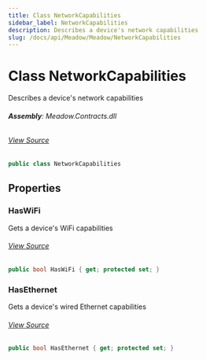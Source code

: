 ```yaml
---
title: Class NetworkCapabilities
sidebar_label: NetworkCapabilities
description: Describes a device's network capabilities
slug: /docs/api/Meadow/Meadow/NetworkCapabilities
---
```

# Class NetworkCapabilities
Describes a device's network capabilities

###### **Assembly**: Meadow.Contracts.dll
###### [View Source](https://github.com/WildernessLabs/Meadow.Contracts.git/blob/develop/Source/Meadow.Contracts/Gateways/WiFi/NetworkCapabilities.cs#L6)
```csharp title="Declaration"
public class NetworkCapabilities
```
## Properties
### HasWiFi
Gets a device's WiFi capabilities
###### [View Source](https://github.com/WildernessLabs/Meadow.Contracts.git/blob/develop/Source/Meadow.Contracts/Gateways/WiFi/NetworkCapabilities.cs#L11)
```csharp title="Declaration"
public bool HasWiFi { get; protected set; }
```
### HasEthernet
Gets a device's wired Ethernet capabilities
###### [View Source](https://github.com/WildernessLabs/Meadow.Contracts.git/blob/develop/Source/Meadow.Contracts/Gateways/WiFi/NetworkCapabilities.cs#L15)
```csharp title="Declaration"
public bool HasEthernet { get; protected set; }
```
